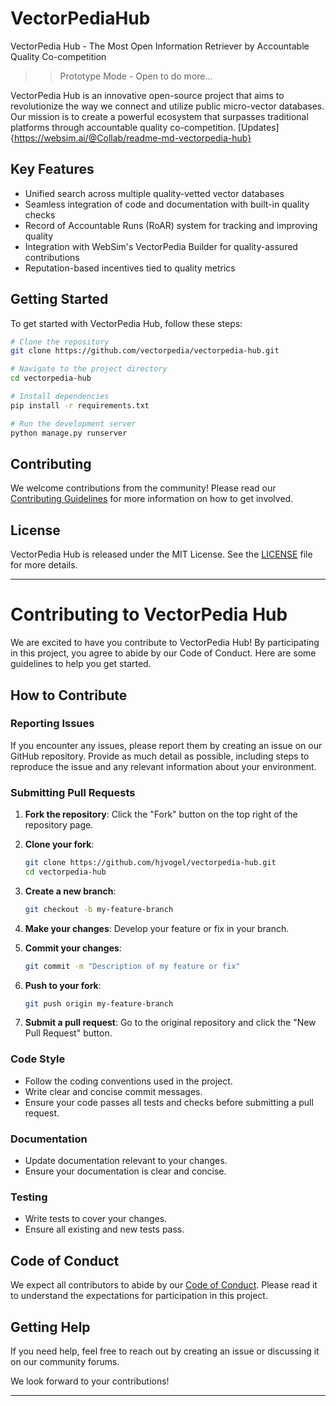 # VectorPediaHub
VectorPedia Hub - The Most Open Information Retriever by Accountable Quality Co-competition

>> Prototype Mode - Open to do more...

VectorPedia Hub is an innovative open-source project that aims to revolutionize the way we connect and utilize public micro-vector databases. Our mission is to create a powerful ecosystem that surpasses traditional platforms through accountable quality co-competition.
[Updates]{https://websim.ai/@Collab/readme-md-vectorpedia-hub}

## Key Features

- Unified search across multiple quality-vetted vector databases
- Seamless integration of code and documentation with built-in quality checks
- Record of Accountable Runs (RoAR) system for tracking and improving quality
- Integration with WebSim's VectorPedia Builder for quality-assured contributions
- Reputation-based incentives tied to quality metrics

## Getting Started

To get started with VectorPedia Hub, follow these steps:

```bash
# Clone the repository
git clone https://github.com/vectorpedia/vectorpedia-hub.git

# Navigate to the project directory
cd vectorpedia-hub

# Install dependencies
pip install -r requirements.txt

# Run the development server
python manage.py runserver
```

## Contributing

We welcome contributions from the community! Please read our [Contributing Guidelines](CONTRIBUTING.md) for more information on how to get involved.

## License

VectorPedia Hub is released under the MIT License. See the [LICENSE](LICENSE) file for more details.

---

# Contributing to VectorPedia Hub

We are excited to have you contribute to VectorPedia Hub! By participating in this project, you agree to abide by our Code of Conduct. Here are some guidelines to help you get started.

## How to Contribute

### Reporting Issues

If you encounter any issues, please report them by creating an issue on our GitHub repository. Provide as much detail as possible, including steps to reproduce the issue and any relevant information about your environment.

### Submitting Pull Requests

1. **Fork the repository**: Click the "Fork" button on the top right of the repository page.

2. **Clone your fork**: 
   ```bash
   git clone https://github.com/hjvogel/vectorpedia-hub.git
   cd vectorpedia-hub
   ```

3. **Create a new branch**: 
   ```bash
   git checkout -b my-feature-branch
   ```

4. **Make your changes**: Develop your feature or fix in your branch.

5. **Commit your changes**: 
   ```bash
   git commit -m "Description of my feature or fix"
   ```

6. **Push to your fork**: 
   ```bash
   git push origin my-feature-branch
   ```

7. **Submit a pull request**: Go to the original repository and click the "New Pull Request" button.

### Code Style

- Follow the coding conventions used in the project.
- Write clear and concise commit messages.
- Ensure your code passes all tests and checks before submitting a pull request.

### Documentation

- Update documentation relevant to your changes.
- Ensure your documentation is clear and concise.

### Testing

- Write tests to cover your changes.
- Ensure all existing and new tests pass.

## Code of Conduct

We expect all contributors to abide by our [Code of Conduct](CODE_OF_CONDUCT.md). Please read it to understand the expectations for participation in this project.

## Getting Help

If you need help, feel free to reach out by creating an issue or discussing it on our community forums.

We look forward to your contributions!

---